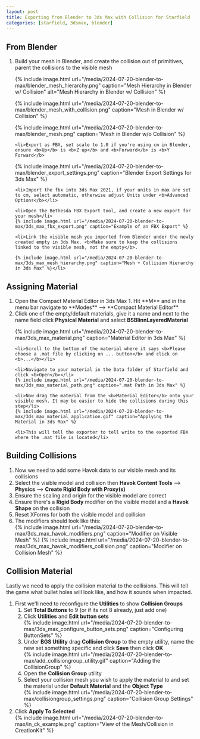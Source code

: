 ```yaml
---
layout: post
title: Exporting from Blender to 3ds Max with Collision for Starfield
categories: [starfield, 3dsmax, blender]
---
```


## From Blender
<ol>
	<li>Build your mesh in Blender, and create the collision out of primitives, parent the collisions to the visible mesh

{% include image.html url="/media/2024-07-20-blender-to-max/blender_mesh_hierarchy.png" caption="Mesh Hierarchy in Blender w/ Collision" alt="Mesh Hierarchy in Blender w/ Collision" %}

{% include image.html url="/media/2024-07-20-blender-to-max/blender_mesh_with_collision.png" caption="Mesh in Blender w/ Collision" %}

{% include image.html url="/media/2024-07-20-blender-to-max/blender_mesh.png" caption="Mesh in Blender w/o Collision" %}</li>
   
	<li>Export as FBX, set scale to 1.0 if you're using cm in Blender, ensure <b>Up</b> is <b>Z up</b> and <b>Forward</b> is <b>Y Forward</b>
{% include image.html url="/media/2024-07-20-blender-to-max/blender_export_settings.png" caption="Blender Export Settings for 3ds Max" %}</li>

	<li>Import the fbx into 3ds Max 2021, if your units in max are set to cm, select automatic, otherwise adjust Units under <b>Advanced Options</b></li>
	
	<li>Open the Bethesda FBX Export tool, and create a new export for your mesh</li>
	{% include image.html url="/media/2024-07-20-blender-to-max/3ds_max_fbx_export.png" caption="Example of an FBX Export" %}

	<li>Link the visible mesh you imported from Blender under the newly created empty in 3ds Max. <b>Make sure to keep the collisions linked to the visible mesh, not the empty</b>.

	{% include image.html url="/media/2024-07-20-blender-to-max/3ds_max_mesh_hierarchy.png" caption="Mesh + Collision Hierarchy in 3ds Max" %}</li>
	
</ol>

## Assigning Material
<ol>
	<li>Open the Compact Material Editor in 3ds Max
	1. Hit **M** and in the menu bar navigate to **Modes** --> **Compact Material Editor**
	</li>
	<li>Click one of the empty/default materials, give it a name and next to the name field click <b>Physical Material</b> and select <b>BSBlinnLayeredMaterial</b></li>
   
{% include image.html url="/media/2024-07-20-blender-to-max/3ds_max_material.png" caption="Material Editor in 3ds Max" %}

	<li>Scroll to the bottom of the material where it says <b>Please choose a .mat file by clicking on ... button</b> and click on <b>...</b></li>
	
	<li>Navigate to your material in the Data folder of Starfield and click <b>Open</b></li>
	{% include image.html url="/media/2024-07-20-blender-to-max/3ds_max_material_path.png" caption=".mat Path in 3ds Max" %}
	
	<li>Now drag the material from the <b>Material Editor</b> onto your visible mesh. It may be easier to hide the collisions during this step</li>
	{% include image.html url="/media/2024-07-20-blender-to-max/3ds_max_material_application.gif" caption="Applying the Material in 3ds Max" %}
	
	<li>This will tell the exporter to tell write to the exported FBX where the .mat file is located</li>
</ol>

## Building Collisions
<ol>
	<li>Now we need to add some Havok data to our visible mesh and its collisions</li>
	<li>Select the visible model and collision then <b>Havok Content Tools</b> --> <b>Physics</b> --> <b>Create Rigid Body with Proxy(s)</b></li>
	<li>Ensure the scaling and origin for the visible model are correct</li>
	<li>Ensure there's a <b>Rigid Body</b> modifier on the visible model and a <b>Havok Shape</b> on the collision</li>
	<li>Reset XForms for both the visible model and collision</li>
	<li>The modifiers should look like this:</li>
	{% include image.html url="/media/2024-07-20-blender-to-max/3ds_max_havok_modifiers.png" caption="Modifier on Visible Mesh" %}
	{% include image.html url="/media/2024-07-20-blender-to-max/3ds_max_havok_modifiers_collision.png" caption="Modifier on Collision Mesh" %}
</ol>

## Collision Material
Lastly we need to apply the collision material to the collisions. This will tell the game what bullet holes will look like, and how it sounds when impacted.

<ol>
	<li>
		First we'll need to reconfigure the <b>Utilities</b> to show <b>Collision Groups</b>
		<ol>
			<li>Set <b>Total Buttons</b> to 9 (or if its not 8 already, just add one)</li>
			<li>Click <b>Utilities</b> and <b>Edit button sets</b></li>
			{% include image.html url="/media/2024-07-20-blender-to-max/3ds_max_configure_button_sets.png" caption="Configuring ButtonSets" %}
			<li>Under <b>BGS Utility</b> drag <b>Collision Group</b> to the empty utility, name the new set something specific and click <b>Save</b> then click <b>OK</b></li>
			{% include image.html url="/media/2024-07-20-blender-to-max/add_collisiongroup_utility.gif" caption="Adding the CollisionGroup" %}
			<li>Open the <b>Collision Group</b> utility</li>
			<li>Select your collision mesh you wish to apply the material to and set the material under <b>Default Material</b> and the <b>Object Type</b></li>
			{% include image.html url="/media/2024-07-20-blender-to-max/collisiongroup_settings.png" caption="Collision Group Settings" %}
		</ol>
	</li>
	<li>Click <b>Apply To Selected</b></li>
	{% include image.html url="/media/2024-07-20-blender-to-max/in_ck_example.png" caption="View of the Mesh/Collision in CreationKit" %}
</ol>